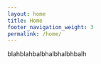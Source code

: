 ```yaml
---
layout: home
title: Home
footer_navigation_weight: 3
permalink: /home/
---
```

<div class="text-section">
blahblahbalbhalbhalbhbalh
</div>
